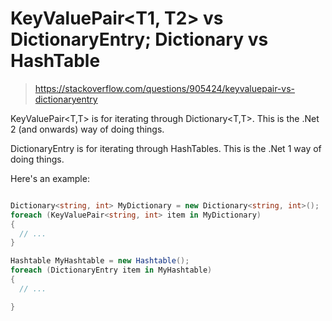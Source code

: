 KeyValuePair<T1, T2> vs DictionaryEntry; Dictionary vs HashTable
====

> https://stackoverflow.com/questions/905424/keyvaluepair-vs-dictionaryentry

KeyValuePair<T,T> is for iterating through Dictionary<T,T>. 
This is the .Net 2 (and onwards) way of doing things.

DictionaryEntry is for iterating through HashTables. 
This is the .Net 1 way of doing things.

Here's an example:

```csharp

Dictionary<string, int> MyDictionary = new Dictionary<string, int>();
foreach (KeyValuePair<string, int> item in MyDictionary)
{
  // ...
}

Hashtable MyHashtable = new Hashtable();
foreach (DictionaryEntry item in MyHashtable)
{
  // ...

}
```